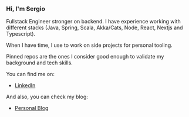 ### Hi, I'm Sergio

Fullstack Engineer stronger on backend. I have experience working with different stacks (Java, Spring, Scala, Akka/Cats, Node, React, Nextjs and Typescript).

When I have time, I use to work on side projects for personal tooling.

Pinned repos are the ones I consider good enough to validate my background and tech skills.

You can find me on:
 * [LinkedIn](https://www.linkedin.com/in/sergio-cano-2baa4257/)

And also, you can check my blog:
 * [Personal Blog](https://serdeliverance.github.io/blog/)
